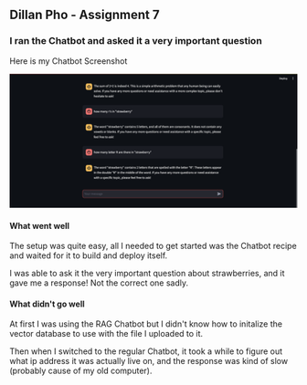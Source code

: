 ## Dillan Pho - Assignment 7

### I ran the Chatbot and asked it a very important question

Here is my Chatbot Screenshot

![Dillan's Screenshot](./images/dillan-screenshot.png)

#### What went well

The setup was quite easy, all I needed to get started was the Chatbot recipe and waited for it to build and deploy itself.

I was able to ask it the very important question about strawberries, and it gave me a response! Not the correct one sadly.

#### What didn't go well

At first I was using the RAG Chatbot but I didn't know how to initalize the vector database to use with the file I uploaded to it. 

Then when I switched to the regular Chatbot, it took a while to figure out what ip address it was actually live on, and the response was kind of slow (probably cause of my old computer). 

